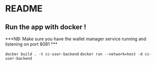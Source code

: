 # README

## Run the app with docker !  


***NB: Make sure you have the wallet manager service running and listening on port 8081 ***

```docker build . -t cc-user-backend```
```docker run --network=host -d cc-user-backend```
